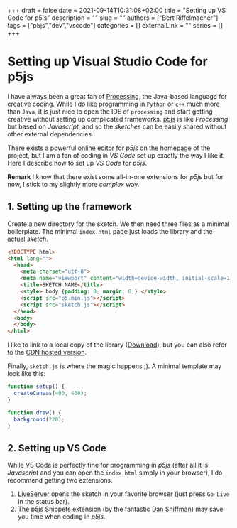 +++ 
draft = false
date = 2021-09-14T10:31:08+02:00
title = "Setting up VS Code for p5js"
description = ""
slug = ""
authors = ["Bert Riffelmacher"]
tags = ["p5js","dev","vscode"]
categories = []
externalLink = ""
series = []
+++

# Setting up Visual Studio Code for p5js

I have always been a great fan of [Processing](https://processing.org/de/), the Java-based language for creative coding. While I do like programming in `Python` or `c++` much more than `Java`, it is just nice to open the IDE of `processing` and start getting creative without setting up complicated frameworks. [p5js](https://p5js.org/) is like *Processing* but based on *Javascript*, and so the *sketches* can be easily shared without other external dependencies.

There exists a powerful [online editor](https://editor.p5js.org/) for *p5js* on the homepage of the project, but I am a fan of  coding in *VS Code* set up exactly the way I like it. Here I describe how to set up *VS Code* for *p5js*. 

**Remark** I know that there exist some all-in-one extensions for *p5js* but for now, I stick to my slightly more *complex* way.

## 1. Setting up the framework

Create a new directory for the sketch. We then need three files as a minimal boilerplate. The minimal `index.html` page just loads the library and the actual *sketch*.

```html
<!DOCTYPE html>
<html lang="">
  <head>
    <meta charset="utf-8">
    <meta name="viewport" content="width=device-width, initial-scale=1.0">
    <title>SKETCH NAME</title>
    <style> body {padding: 0; margin: 0;} </style>
    <script src="p5.min.js"></script>
    <script src="sketch.js"></script>
  </head>
  <body>
  </body>
</html>

```

I like to link to a local copy of the library ([Download](https://p5js.org/download/)), but you can also refer to the [CDN hosted version](https://cdnjs.com/libraries/p5.js).

Finally, `sketch.js` is where the magic happens ;). A minimal template may look like this:
```js
function setup() {
  createCanvas(400, 400);
}

function draw() {
  background(220);
}
```

## 2. Setting up VS Code

While VS Code is perfectly fine for programming in *p5js* (after all it is *Javascript* and you can open the `index.html` simply in your browser), I do recommend getting two extensions.

1. [LiveServer](https://marketplace.visualstudio.com/items?itemName=ritwickdey.LiveServer) opens the sketch in your favorite browser (just press `Go Live` in the status bar).
2. The [p5js Snippets](https://marketplace.visualstudio.com/items?itemName=acidic9.p5js-snippets) extension (by the fantastic [Dan Shiffman](https://shiffman.net/)) may save you time when coding in *p5js*.